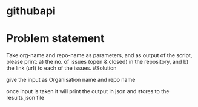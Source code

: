 # githubapi
# Problem statement
Take org-name and repo-name as parameters, and as output of the script, please print: a) the no. of issues (open & closed) in the repository, and b) the link (url) to each of the issues.
#Solution

give the input as Organisation name and repo name

once input is taken it will print the output in json and stores to the results.json file
